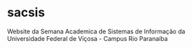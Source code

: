 # sacsis
Website da Semana Academica de Sistemas de Informação da Universidade Federal de Viçosa - Campus Rio Paranaíba

